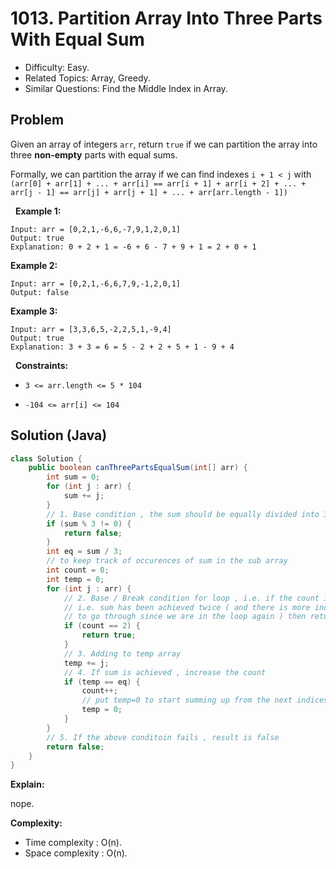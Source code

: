 # 1013. Partition Array Into Three Parts With Equal Sum

- Difficulty: Easy.
- Related Topics: Array, Greedy.
- Similar Questions: Find the Middle Index in Array.

## Problem

Given an array of integers ```arr```, return ```true``` if we can partition the array into three **non-empty** parts with equal sums.

Formally, we can partition the array if we can find indexes ```i + 1 < j``` with ```(arr[0] + arr[1] + ... + arr[i] == arr[i + 1] + arr[i + 2] + ... + arr[j - 1] == arr[j] + arr[j + 1] + ... + arr[arr.length - 1])```

 
**Example 1:**

```
Input: arr = [0,2,1,-6,6,-7,9,1,2,0,1]
Output: true
Explanation: 0 + 2 + 1 = -6 + 6 - 7 + 9 + 1 = 2 + 0 + 1
```

**Example 2:**

```
Input: arr = [0,2,1,-6,6,7,9,-1,2,0,1]
Output: false
```

**Example 3:**

```
Input: arr = [3,3,6,5,-2,2,5,1,-9,4]
Output: true
Explanation: 3 + 3 = 6 = 5 - 2 + 2 + 5 + 1 - 9 + 4
```

 
**Constraints:**


	
- ```3 <= arr.length <= 5 * 104```
	
- ```-104 <= arr[i] <= 104```



## Solution (Java)

```java
class Solution {
    public boolean canThreePartsEqualSum(int[] arr) {
        int sum = 0;
        for (int j : arr) {
            sum += j;
        }
        // 1. Base condition , the sum should be equally divided into 3 parts
        if (sum % 3 != 0) {
            return false;
        }
        int eq = sum / 3;
        // to keep track of occurences of sum in the sub array
        int count = 0;
        int temp = 0;
        for (int j : arr) {
            // 2. Base / Break condition for loop , i.e. if the count is 2,
            // i.e. sum has been achieved twice ( and there is more indices
            // to go through since we are in the loop again ) then return true
            if (count == 2) {
                return true;
            }
            // 3. Adding to temp array
            temp += j;
            // 4. If sum is achieved , increase the count
            if (temp == eq) {
                count++;
                // put temp=0 to start summing up from the next indices
                temp = 0;
            }
        }
        // 5. If the above conditoin fails , result is false
        return false;
    }
}
```

**Explain:**

nope.

**Complexity:**

* Time complexity : O(n).
* Space complexity : O(n).
